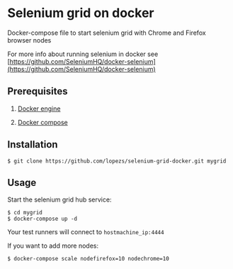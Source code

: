 # Selenium grid on docker

Docker-compose file to start selenium grid with Chrome and Firefox browser nodes

For more info about running selenium in docker see [https://github.com/SeleniumHQ/docker-selenium](https://github.com/SeleniumHQ/docker-selenium)

## Prerequisites

1. [Docker engine](https://docs.docker.com/engine/installation/)

2. [Docker compose](https://docs.docker.com/compose/install/)

## Installation

    $ git clone https://github.com/lopezs/selenium-grid-docker.git mygrid

## Usage

Start the selenium grid hub service:
    
    $ cd mygrid
    $ docker-compose up -d

Your test runners will connect to ```hostmachine_ip:4444```


If you want to add more nodes:

    $ docker-compose scale nodefirefox=10 nodechrome=10

